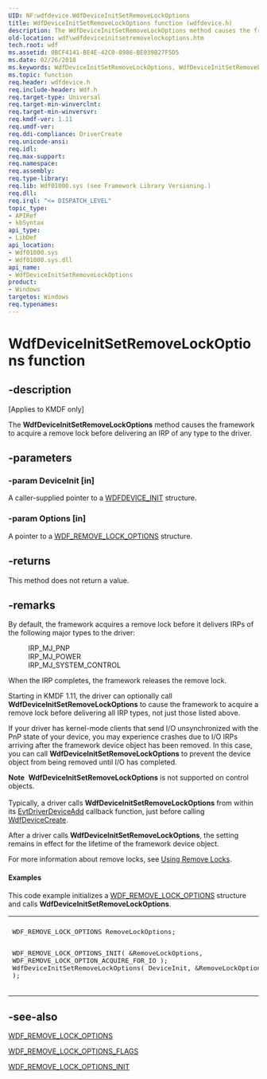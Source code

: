```yaml
---
UID: NF:wdfdevice.WdfDeviceInitSetRemoveLockOptions
title: WdfDeviceInitSetRemoveLockOptions function (wdfdevice.h)
description: The WdfDeviceInitSetRemoveLockOptions method causes the framework to acquire a remove lock before delivering an IRP of any type to the driver.
old-location: wdf\wdfdeviceinitsetremovelockoptions.htm
tech.root: wdf
ms.assetid: 0BCF4141-BE4E-42C0-8986-BE039B27F5D5
ms.date: 02/26/2018
ms.keywords: WdfDeviceInitSetRemoveLockOptions, WdfDeviceInitSetRemoveLockOptions method, kmdf.wdfdeviceinitsetremovelockoptions, wdf.wdfdeviceinitsetremovelockoptions, wdfdevice/WdfDeviceInitSetRemoveLockOptions
ms.topic: function
req.header: wdfdevice.h
req.include-header: Wdf.h
req.target-type: Universal
req.target-min-winverclnt: 
req.target-min-winversvr: 
req.kmdf-ver: 1.11
req.umdf-ver: 
req.ddi-compliance: DriverCreate
req.unicode-ansi: 
req.idl: 
req.max-support: 
req.namespace: 
req.assembly: 
req.type-library: 
req.lib: Wdf01000.sys (see Framework Library Versioning.)
req.dll: 
req.irql: "<= DISPATCH_LEVEL"
topic_type:
- APIRef
- kbSyntax
api_type:
- LibDef
api_location:
- Wdf01000.sys
- Wdf01000.sys.dll
api_name:
- WdfDeviceInitSetRemoveLockOptions
product:
- Windows
targetos: Windows
req.typenames: 
---
```


# WdfDeviceInitSetRemoveLockOptions function


## -description


<p class="CCE_Message">[Applies to KMDF only]</p>


   The <b>WdfDeviceInitSetRemoveLockOptions</b> method causes the framework to acquire a remove lock before delivering an IRP of any type to the driver.


## -parameters




### -param DeviceInit [in]

A caller-supplied pointer to a <a href="https://msdn.microsoft.com/library/windows/hardware/ff546951">WDFDEVICE_INIT</a> structure.


### -param Options [in]

A pointer to a <a href="https://msdn.microsoft.com/library/windows/hardware/hh406495">WDF_REMOVE_LOCK_OPTIONS</a> structure.


## -returns



This method does not return a value.




## -remarks



By default, the framework acquires a remove lock before it delivers IRPs of the following major types to the driver:

<dl>
<dd>IRP_MJ_PNP</dd>
<dd>IRP_MJ_POWER</dd>
<dd>IRP_MJ_SYSTEM_CONTROL</dd>
</dl>

When the IRP completes, the framework releases the remove lock.

Starting in KMDF 1.11, the driver can optionally call <b>WdfDeviceInitSetRemoveLockOptions</b> to cause the framework to acquire a remove lock before delivering all IRP types, not just those listed above.

If your driver has kernel-mode clients that send I/O unsynchronized with the PnP state of your device, you may experience crashes due to I/O IRPs arriving after the framework device object has been removed. In this case, you can call <b>WdfDeviceInitSetRemoveLockOptions</b> to prevent the device object from being removed until I/O has completed.

<div class="alert"><b>Note</b>  <b>WdfDeviceInitSetRemoveLockOptions</b> is not supported on control objects.</div>
<div> </div>
Typically, a driver calls <b>WdfDeviceInitSetRemoveLockOptions</b> from within its <a href="https://msdn.microsoft.com/b20db029-ee2c-4fb1-bd69-ccd2e37fdc9a">EvtDriverDeviceAdd</a> callback function, just before calling <a href="https://msdn.microsoft.com/library/windows/hardware/ff545926">WdfDeviceCreate</a>.

After a driver calls <b>WdfDeviceInitSetRemoveLockOptions</b>, the setting remains in effect for the lifetime of the framework device object.

For more information about remove locks, see <a href="https://msdn.microsoft.com/library/windows/hardware/ff565504">Using Remove Locks</a>.


#### Examples

This code example initializes a <a href="https://msdn.microsoft.com/library/windows/hardware/hh406495">WDF_REMOVE_LOCK_OPTIONS</a> structure and calls <b>WdfDeviceInitSetRemoveLockOptions</b>.

<div class="code"><span codelanguage=""><table>
<tr>
<th></th>
</tr>
<tr>
<td>
<pre>
WDF_REMOVE_LOCK_OPTIONS RemoveLockOptions;

WDF_REMOVE_LOCK_OPTIONS_INIT(
                             &RemoveLockOptions,
                             WDF_REMOVE_LOCK_OPTION_ACQUIRE_FOR_IO
                             );
WdfDeviceInitSetRemoveLockOptions(
                                  DeviceInit,
                                  &RemoveLockOptions
                                  );</pre>
</td>
</tr>
</table></span></div>



## -see-also




<a href="https://msdn.microsoft.com/library/windows/hardware/hh406495">WDF_REMOVE_LOCK_OPTIONS</a>



<a href="https://msdn.microsoft.com/library/windows/hardware/hh406498">WDF_REMOVE_LOCK_OPTIONS_FLAGS</a>



<a href="https://msdn.microsoft.com/library/windows/hardware/hh406501">WDF_REMOVE_LOCK_OPTIONS_INIT</a>
 

 

